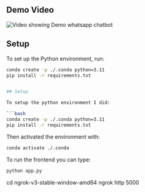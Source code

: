 ## Demo Video

![Video showing Demo whatsapp chatbot](preview.gif)

## Setup

To set up the Python environment, run:

```bash
conda create -p ./.conda python=3.11
pip install -r requirements.txt


## Setup

To setup the python environment I did:

```bash
conda create -p ./.conda python=3.11
pip install -r requirements.txt
```

Then activated the environment with:
```bash
conda activate ./.conda
```

To run the frontend you can type:

```bash
python app.py
```

cd ngrok-v3-stable-window-amd64
ngrok http 5000

